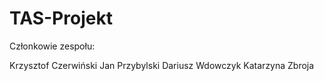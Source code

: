 # TAS-Projekt
Członkowie zespołu:

Krzysztof Czerwiński
Jan Przybylski
Dariusz Wdowczyk
Katarzyna Zbroja
